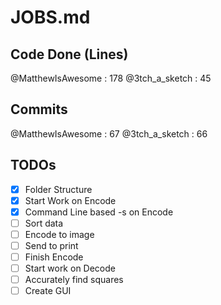 # JOBS.md

## Code Done (Lines)
@MatthewIsAwesome : 178
@3tch_a_sketch : 45

## Commits
@MatthewIsAwesome : 67
@3tch_a_sketch : 66

## TODOs
- [x] Folder Structure
- [x] Start Work on Encode
- [x] Command Line based -s on Encode
- [ ] Sort data
- [ ] Encode to image
- [ ] Send to print
- [ ] Finish Encode
- [ ] Start work on Decode
- [ ] Accurately find squares
- [ ] Create GUI
